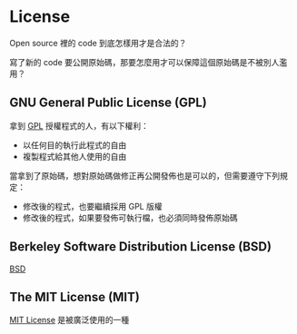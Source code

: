 License
=======

Open source 裡的 code 到底怎樣用才是合法的？

寫了新的 code 要公開原始碼，那要怎麼用才可以保障這個原始碼是不被別人濫用？

GNU General Public License (GPL)
--------------------------------

拿到 [GPL](https://zh.wikipedia.org/wiki/GNU%E9%80%9A%E7%94%A8%E5%85%AC%E5%85%B1%E8%AE%B8%E5%8F%AF%E8%AF%81) 授權程式的人，有以下權利：

* 以任何目的執行此程式的自由
* 複製程式給其他人使用的自由

當拿到了原始碼，想對原始碼做修正再公開發佈也是可以的，但需要遵守下列規定：

* 修改後的程式，也要繼續採用 GPL 版權
* 修改後的程式，如果要發佈可執行檔，也必須同時發佈原始碼

Berkeley Software Distribution License (BSD)
--------------------------------------------

[BSD](https://zh.wikipedia.org/wiki/BSD%E8%AE%B8%E5%8F%AF%E8%AF%81)

The MIT License (MIT)
---------------------

[MIT License](https://zh.wikipedia.org/wiki/MIT%E8%A8%B1%E5%8F%AF%E8%AD%89) 是被廣泛使用的一種
